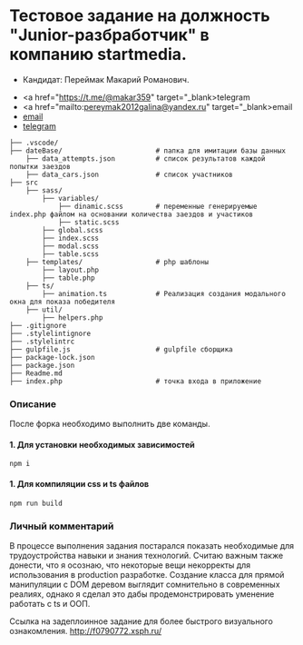 # Тестовое задание на должность "Junior-разбработчик" в компанию startmedia.

- Кандидат: Переймак Макарий Романович.
* <a href="https://t.me/@makar359" target="_blank>telegram</a>
* <a href="mailto:pereymak2012galina@yandex.ru" target="_blank>email</a>
* [email](<pereymak2012galina@yandex.ru>)
* [telegram](<https://t.me/@makar359>)

```
├── .vscode/
├── dateBase/                       # папка для имитации базы данных
    ├── data_attempts.json          # список результатов каждой попытки заездов
    ├── data_cars.json              # список участников
├── src
    ├── sass/
        ├── variables/
            ├── dinamic.scss        # переменные генерируемые index.php файлом на основании количества заездов и участиков
            ├── static.scss
        ├── global.scss
        ├── index.scss
        ├── modal.scss
        ├── table.scss
    ├── templates/                  # php шаблоны
        ├── layout.php
        ├── table.php
    ├── ts/
        ├── animation.ts            # Реализация создания модального окна для показа победителя
    ├── util/
        ├── helpers.php
├── .gitignore
├── .stylelintignore
├── .stylelintrc
├── gulpfile.js                     # gulpfile сборщика
├── package-lock.json
├── package.json
├── Readme.md
├── index.php                       # точка входа в приложение
```

### Описание

После форка необходимо выполнить две команды.

#### 1. Для установки необходимых зависимостей

```
npm i
```

#### 1. Для компиляции css и ts файлов

```
npm run build
```

### Личный комментарий

В процессе выполнения задания постарался показать необходимые для трудоустройства навыки и знания технологий.
Считаю важным также донести, что я осознаю, что некоторые вещи некорректы для использования в production разработке.
Создание класса для прямой манипуляции с DOM деревом выглядит сомнительно в современных реалиях, однако я сделал это дабы
продемонстрировать уменение работать с ts и ООП.

Ссылка на задеплоинное задание для более быстрого визуального ознакомления.
http://f0790772.xsph.ru/
